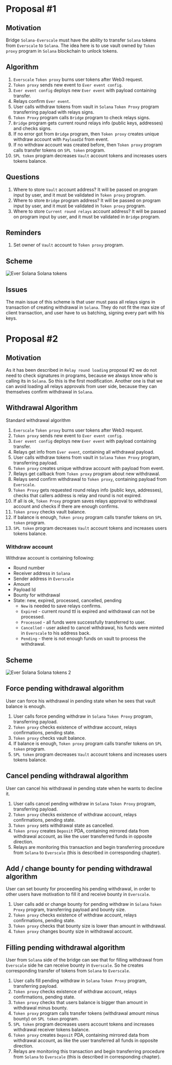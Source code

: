 # Proposal #1

## Motivation

Bridge `Solana-Everscale` must have the ability to transfer `Solana` tokens from `Everscale` to `Solana`. The idea here is
to use vault owned by `Token proxy` program in `Solana` blockchain to unlock tokens.

## Algorithm

1. `Everscale` `Token proxy` burns user tokens after Web3 request.
2. `Token proxy` sends new event to `Ever event config`.
3. `Ever event config` deploys new `Ever event` with payload containing transfer.
4. Relays confirm `Ever event`.
5. User calls withdraw tokens from vault in `Solana` `Token Proxy` program transferring payload with relays signs.
6. `Token Proxy` program calls `Bridge` program to check relays signs.
7. `Bridge` program gets current round relays info (public keys, addresses) and checks signs.
8. If no error got from `Bridge` program, then `Token proxy` creates unique withdraw account with `PayloadId` from event.
9. If no withdraw account was created before, then `Token proxy` program calls transfer tokens on `SPL token` program.
10. `SPL token` program decreases `Vault` account tokens and increases users tokens balance.

## Questions

1. Where to store `Vault` account address?
It will be passed on program input by user, and it must be validated in `Token proxy` program.
2. Where to store `Bridge` program address?
It will be passed on program input by user, and it must be validated in `Token proxy` program.
3. Where to store `Current round relays` account address?
It will be passed on program input by user, and it must be validated in `Bridge` program.

## Reminders

1. Set owner of `Vault` account to `Token proxy` program.

## Scheme

![Ever Solana Solana tokens](../png/ever_solana_solana_tokens.png "Ever Solana Solana tokens")

## Issues

The main issue of this scheme is that user must pass all relays signs in transaction of creating withdrawal in `Solana`.
They do not fit the max size of client transaction, and user have to us batching, signing every part with his keys.

# Proposal #2

## Motivation

As it has been described in `Relay round loading` proposal #2 we do not need to check signatures in programs, because 
we always know who is calling its in `Solana`. So this is the first modification. Another one is that we can avoid loading
all relays approvals from user side, because they can themselves confirm withdrawal in `Solana`.

## Withdrawal Algorithm

Standard withdrawal algorithm

1. `Everscale` `Token proxy` burns user tokens after Web3 request.
2. `Token proxy` sends new event to `Ever event config`.
3. `Ever event config` deploys new `Ever event` with payload containing transfer.
4. Relays get info from `Ever event`, containing all withdrawal payload.
5. User calls withdraw tokens from vault in `Solana` `Token Proxy` program, transferring payload.
6. `Token proxy` creates unique withdraw account with payload from event.
7. Relays get callback from `Token proxy` program about new withdrawal.
8. Relays send confirm withdrawal to `Token proxy`, containing payload from `Everscale`.
9. `Token Proxy` gets requested round relays info (public keys, addresses), checks that callers address is relay and round is not expired.
10. If all is ok, `Token Proxy` program saves relays approval to withdrawal account and checks if there are enough confirms.
11. `Token proxy` checks vault balance. 
12. If balance is enough, `Token proxy` program calls transfer tokens on `SPL token` program.
13. `SPL token` program decreases `Vault` account tokens and increases users tokens balance.

### Withdraw account

Withdraw account is containing following:
* Round number
* Receiver address in `Solana`
* Sender address in `Everscale`
* Amount
* Payload Id
* Bounty for withdrawal
* State: new, expired, processed, cancelled, pending
    * `New` is needed to save relays confirms.
    * `Expired` - current round ttl is expired and withdrawal can not be processed.
    * `Processed` - all funds were successfully transferred to user.
    * `Cancelled` - user asked to cancel withdrawal, his funds were minted in `Everscale` to his address back.
    * `Pending` - there is not enough funds on vault to process the withdrawal.

## Scheme

![Ever Solana Solana tokens 2](../png/ever_solana_solana_tokens_2.png "Ever Solana Solana tokens 2")

## Force pending withdrawal algorithm

User can force his withdrawal in pending state when he sees that vault balance is enough.

1. User calls force pending withdraw in `Solana` `Token Proxy` program, transferring payload.
2. `Token proxy` checks existence of withdraw account, relays confirmations, pending state.
3. `Token proxy` checks vault balance.
4. If balance is enough, `Token proxy` program calls transfer tokens on `SPL token` program.
5. `SPL token` program decreases `Vault` account tokens and increases users tokens balance.

## Cancel pending withdrawal algorithm

User can cancel his withdrawal in pending state when he wants to decline it.

1. User calls cancel pending withdraw in `Solana` `Token Proxy` program, transferring payload.
2. `Token proxy` checks existence of withdraw account, relays confirmations, pending state.
3. `Token proxy` sets withdrawal state as cancelled.
4. `Token proxy` creates `Deposit` PDA, containing mirrored data from withdrawal account, as like the user transferred 
funds in opposite direction.
5. Relays are monitoring this transaction and begin transferring procedure from `Solana` to `Everscale` (this is described in corresponding chapter).

## Add / change bounty for pending withdrawal algorithm

User can set bounty for proceeding his pending withdrawal, in order to other users have motivation to fill it and receive
bounty in `Everscale`.

1. User calls add or change bounty for pending withdraw in `Solana` `Token Proxy` program, transferring payload and bounty size.
2. `Token proxy` checks existence of withdraw account, relays confirmations, pending state.
3. `Token proxy` checks that bounty size is lower than amount in withdrawal.
4. `Token proxy` changes bounty size in withdrawal account.


## Filling pending withdrawal algorithm

User from `Solana` side of the bridge can see that for filling withdrawal from `Everscale` side he can receive bounty
in `Everscale`. So he creates corresponding transfer of tokens from `Solana` to `Everscale`.

1. User calls fill pending withdraw in `Solana` `Token Proxy` program, transferring payload.
2. `Token proxy` checks existence of withdraw account, relays confirmations, pending state.
3. `Token proxy` checks that users balance is bigger than amount in withdrawal minus bounty.
4. `Token proxy` program calls transfer tokens (withdrawal amount minus bounty) on `SPL token` program.
5. `SPL token` program decreases users account tokens and increases withdrawal receiver tokens balance.
6. `Token proxy` creates `Deposit` PDA, containing mirrored data from withdrawal account, as like the user transferred
   all funds in opposite direction.
7. Relays are monitoring this transaction and begin transferring procedure from `Solana` to `Everscale` (this is described in corresponding chapter).


